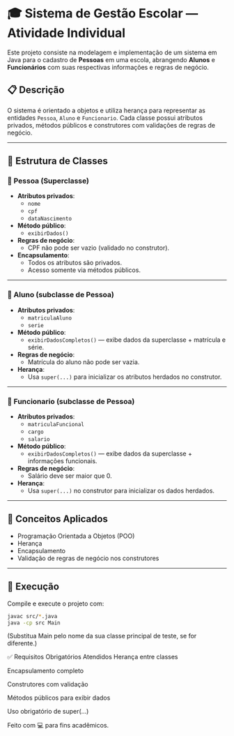 # 🎓 Sistema de Gestão Escolar — Atividade Individual

Este projeto consiste na modelagem e implementação de um sistema em Java para o cadastro de **Pessoas** em uma escola, abrangendo **Alunos** e **Funcionários** com suas respectivas informações e regras de negócio.

## 📋 Descrição

O sistema é orientado a objetos e utiliza herança para representar as entidades `Pessoa`, `Aluno` e `Funcionario`. Cada classe possui atributos privados, métodos públicos e construtores com validações de regras de negócio.

---

## 🧱 Estrutura de Classes

### 🔹 Pessoa (Superclasse)
- **Atributos privados**:
  - `nome`
  - `cpf`
  - `dataNascimento`
- **Método público**:
  - `exibirDados()`
- **Regras de negócio**:
  - CPF não pode ser vazio (validado no construtor).
- **Encapsulamento**:
  - Todos os atributos são privados.
  - Acesso somente via métodos públicos.

---

### 🔸 Aluno (subclasse de Pessoa)
- **Atributos privados**:
  - `matriculaAluno`
  - `serie`
- **Método público**:
  - `exibirDadosCompletos()` — exibe dados da superclasse + matrícula e série.
- **Regras de negócio**:
  - Matrícula do aluno não pode ser vazia.
- **Herança**:
  - Usa `super(...)` para inicializar os atributos herdados no construtor.

---

### 🔸 Funcionario (subclasse de Pessoa)
- **Atributos privados**:
  - `matriculaFuncional`
  - `cargo`
  - `salario`
- **Método público**:
  - `exibirDadosCompletos()` — exibe dados da superclasse + informações funcionais.
- **Regras de negócio**:
  - Salário deve ser maior que 0.
- **Herança**:
  - Usa `super(...)` no construtor para inicializar os dados herdados.

---

## 🧠 Conceitos Aplicados

- Programação Orientada a Objetos (POO)
- Herança
- Encapsulamento
- Validação de regras de negócio nos construtores

---

## 🚀 Execução

Compile e execute o projeto com:

```bash
javac src/*.java
java -cp src Main
```

(Substitua Main pelo nome da sua classe principal de teste, se for diferente.)

✅ Requisitos Obrigatórios Atendidos
 Herança entre classes

 Encapsulamento completo

 Construtores com validação

 Métodos públicos para exibir dados

 Uso obrigatório de super(...)

Feito com 💻 para fins acadêmicos.
